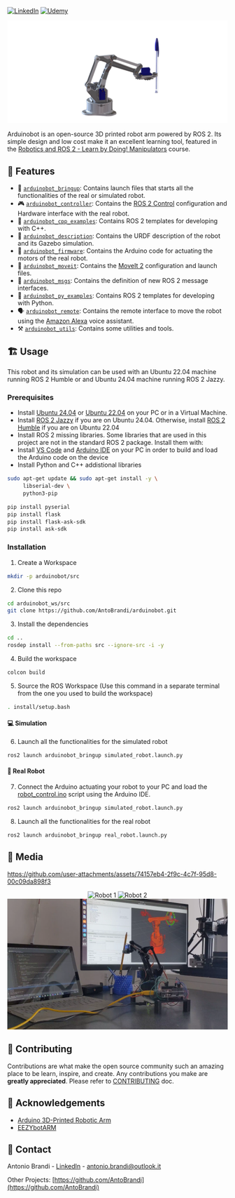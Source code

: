 [![LinkedIn][linkedin-shield]][linkedin-url]
[![Udemy][udemy-shield]][udemy-url]


<p align="center">
  <img src="media/logo.png" alt="Logo">
</p>

Arduinobot is an open-source 3D printed robot arm powered by ROS 2. Its simple design and low cost make it an excellent learning tool, featured in the [Robotics and ROS 2 - Learn by Doing! Manipulators](https://www.udemy.com/course/robotics-and-ros-2-learn-by-doing-manipulators/?referralCode=4B27D2CF97C1E099DD4C) course.


## :robot: Features

- :rocket: [`arduinobot_bringup`](./arduinobot_bringup): Contains launch files that starts all the functionalities of the real or simulated robot.
- :video_game: [`arduinobot_controller`](./arduinobot_controller): Contains the [ROS 2 Control](https://control.ros.org/rolling/index.html) configuration and Hardware interface with the real robot.
- :paperclip: [`arduinobot_cpp_examples`](./arduinobot_cpp_examples): Contains ROS 2 templates for developing with C++.
- :ledger: [`arduinobot_description`](./arduinobot_description): Contains the URDF description of the robot and its Gazebo simulation.
- :battery: [`arduinobot_firmware`](./arduinobot_firmware): Contains the Arduino code for actuating the motors of the real robot.
- :brain: [`arduinobot_moveit`](./arduinobot_moveit): Contains the [MoveIt 2](https://moveit.picknik.ai/main/index.html) configuration and launch files.
- :email: [`arduinobot_msgs`](./arduinobot_msgs/): Contains the definition of new ROS 2 message interfaces.
- :paperclip: [`arduinobot_py_examples`](./arduinobot_py_examples/): Contains ROS 2 templates for developing with Python.
- :speaking_head: [`arduinobot_remote`](./arduinobot_remote/): Contains the remote interface to move the robot using the [Amazon Alexa](https://www.alexa.com/) voice assistant.
- :hammer_and_pick: [`arduinobot_utils`](./arduinobot_utils/): Contains some utilities and tools.

## :building_construction: Usage

This robot and its simulation can be used with an Ubuntu 22.04 machine running ROS 2 Humble or and Ubuntu 24.04 machine running ROS 2 Jazzy.

### Prerequisites

* Install [Ubuntu 24.04](https://ubuntu.com/download/desktop) or [Ubuntu 22.04](https://releases.ubuntu.com/jammy/) on your PC or in a Virtual Machine.
* Install [ROS 2 Jazzy](https://docs.ros.org/en/jazzy/Installation/Ubuntu-Install-Debians.html) if you are on Ubuntu 24.04. Otherwise, install [ROS 2 Humble](https://docs.ros.org/en/jazzy/Installation/Ubuntu-Install-Debians.html) if you are on Ubuntu 22.04
* Install ROS 2 missing libraries. Some libraries that are used in this project are not in the standard ROS 2 package. Install them with:
* Install [VS Code](https://code.visualstudio.com/) and [Arduino IDE](https://docs.arduino.cc/software/ide-v2/tutorials/getting-started/ide-v2-downloading-and-installing/) on your PC in order to build and load the Arduino code on the device
* Install Python and C++ addistional libraries
```sh
sudo apt-get update && sudo apt-get install -y \
     libserial-dev \
     python3-pip
```

```sh
pip install pyserial
pip install flask
pip install flask-ask-sdk
pip install ask-sdk
```


### Installation

1. Create a Workspace
```sh
mkdir -p arduinobot/src
```

2. Clone this repo
```sh
cd arduinobot_ws/src
git clone https://github.com/AntoBrandi/arduinobot.git
```

3. Install the dependencies
```sh
cd ..
rosdep install --from-paths src --ignore-src -i -y
```

4. Build the workspace
```sh
colcon build
```

5. Source the ROS Workspace (Use this command in a separate terminal from the one you used to build the workspace)
```sh
. install/setup.bash
```

#### :computer: Simulation

6. Launch all the functionalities for the simulated robot
```sh
ros2 launch arduinobot_bringup simulated_robot.launch.py
```

#### :mechanical_arm: Real Robot

7. Connect the Arduino actuating your robot to your PC and load the [robot_control.ino](./arduinobot_firmware/firmware/robot_control/robot_control.ino) script using the Arduino IDE.
```sh
ros2 launch arduinobot_bringup simulated_robot.launch.py
```

8. Launch all the functionalities for the real robot
```sh
ros2 launch arduinobot_bringup real_robot.launch.py
```

## :selfie: Media
https://github.com/user-attachments/assets/74157eb4-2f9c-4c7f-95d8-00c09da898f3

<p align="center">
  <img src="media/BB3A0020.jpg" alt="Robot 1">
  <img src="media/BB3A0026.jpg" alt="Robot 2">
  <img src="media/screen_video.png" alt="Robot 3">
</p>

## :raised_hands: Contributing

Contributions are what make the open source community such an amazing place to be learn, inspire, and create. Any contributions you make are **greatly appreciated**.
Please refer to [CONTRIBUTING](CONTRIBUTING.md) doc.

## :star2: Acknowledgements
* [Arduino 3D-Printed Robotic Arm](https://create.arduino.cc/projecthub/mircemk/arduino-3d-printed-robotic-arm-e824d8?ref=search&ref_id=robot%20arm&offset=86)
* [EEZYbotARM](https://www.thingiverse.com/thing:1015238)

## :link: Contact

Antonio Brandi - [LinkedIn]([linkedin-url]) - antonio.brandi@outlook.it

Other Projects: [https://github.com/AntoBrandi](https://github.com/AntoBrandi)


[linkedin-shield]: https://img.shields.io/badge/-LinkedIn-black.svg?style=flat-square&logo=linkedin&colorB=555
[linkedin-url]: https://www.linkedin.com/in/antonio-brandi-512166bb/
[udemy-shield]: https://img.shields.io/badge/-Udemy-black.svg?style=flat-square&logo=udemy&colorB=555
[udemy-url]: https://www.udemy.com/course/robotics-and-ros-2-learn-by-doing-manipulators/?referralCode=4B27D2CF97C1E099DD4C/
